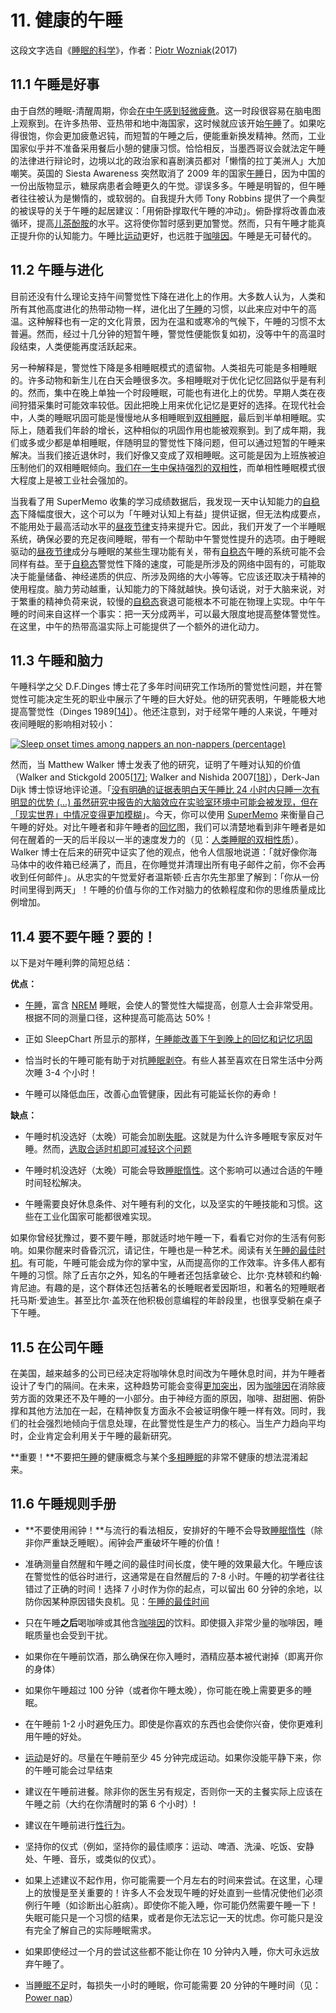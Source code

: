 # 11. 健康的午睡

这段文字选自《[睡眠的科学](https://supermemo.guru/wiki/Science_of_sleep)》，作者：[Piotr Wozniak](https://supermemo.guru/wiki/Piotr_Wozniak)(2017)

## 11.1 午睡是好事

由于自然的睡眠-清醒周期，你会[在中午感到轻微疲惫](https://supermemo.guru/wiki/Biphasic_life)。这一时段很容易在脑电图上观察到。在许多热带、亚热带和地中海国家，这时候就应该开始[午睡](https://supermemo.guru/wiki/Good_sleep,_good_learning,_good_life:_Glossary#siesta)了。如果吃得很饱，你会更加疲惫迟钝，而短暂的午睡之后，便能重新换发精神。然而，工业国家似乎并不准备采用餐后小憩的健康习惯。恰恰相反，当墨西哥议会就法定午睡的法律进行辩论时，边境以北的政治家和喜剧演员都对「懒惰的拉丁美洲人」大加嘲笑。英国的 Siesta Awareness 突然取消了 2009 年的国家[午睡](https://supermemo.guru/wiki/Good_sleep,_good_learning,_good_life:_Glossary#siesta)日，因为中国的一份出版物显示，糖尿病患者会睡更久的午觉。谬误多多。午睡是明智的，但午睡者往往被认为是懒惰的，或软弱的。自我提升大师 Tony Robbins 提供了一个典型的被误导的关于午睡的起居建议：「用俯卧撑取代午睡的冲动」。俯卧撑将改善血液循环，提高[儿茶酚胺](http://en.wikipedia.org/wiki/Catecholamine)的水平。这将使你暂时感到更加警觉。然而，只有午睡才能真正提升你的认知能力。午睡比[运动](https://supermemo.guru/wiki/Factors_that_affect_sleep#Exercise)更好，也远胜于[咖啡因](https://supermemo.guru/wiki/Factors_that_affect_sleep#Caffeine)。午睡是无可替代的。

## 11.2 午睡与进化

目前还没有什么理论支持午间警觉性下降在进化上的作用。大多数人认为，人类和所有其他高度进化的热带动物一样，进化出了[午睡](https://supermemo.guru/wiki/Good_sleep,_good_learning,_good_life:_Glossary#siesta)的习惯，以此来应对中午的高温。这种解释也有一定的文化背景，因为在温和或寒冷的气候下，午睡的习惯不太普遍。然而，经过十几分钟的短暂午睡，警觉性便能恢复如初，没等中午的高温时段结束，人类便能再度活跃起来。

另一种解释是，警觉性下降是多相睡眠模式的遗留物。人类祖先可能是多相睡眠的。许多动物和新生儿在白天会睡很多次。多相睡眠对于优化记忆回路似乎是有利的。然而，集中在晚上单独一个时段睡眠，可能也有进化上的优势。早期人类在夜间狩猎采集时可能效率较低。因此把晚上用来优化记忆是更好的选择。在现代社会中，人类的睡眠巩固可能是慢慢地从多相睡眠到[双相睡眠](https://supermemo.guru/wiki/Good_sleep,_good_learning,_good_life:_Glossary#biphasic_sleep)，最后到半单相睡眠。实际上，随着我们年龄的增长，这种相似的巩固作用也能被观察到。到了成年期，我们或多或少都是单相睡眠，伴随明显的警觉性下降问题，但可以通过短暂的午睡来解决。当我们接近退休时，我们好像又变成了双相睡眠。这可能是因为上班族被迫压制他们的双相睡眠倾向。[我们在一生中保持强烈的双相性](https://supermemo.guru/wiki/Biphasic_life#Biphasic_nature_of_human_sleep)，而单相性睡眠模式很大程度上是被工业社会强加的。

当我看了用 SuperMemo 收集的学习成绩数据后，我发现一天中认知能力的[自稳态](https://supermemo.guru/wiki/Good_sleep,_good_learning,_good_life:_Glossary#homeostatic_sleep_component)下降幅度很大，这个可以为「午睡对认知上有益」提供证据，但无法构成要点，不能用处于最高活动水平的[昼夜节律](https://supermemo.guru/wiki/Good_sleep,_good_learning,_good_life:_Glossary#circadian_sleep_component)支持来提升它。因此，我们开发了一个半睡眠系统，确保必要的充足夜间睡眠，带有一个帮助中午警觉性提升的选项。由于睡眠驱动的[昼夜节律](https://supermemo.guru/wiki/Good_sleep,_good_learning,_good_life:_Glossary#circadian_sleep_component)成分与睡眠的某些生理功能有关，带有[自稳态](https://supermemo.guru/wiki/Good_sleep,_good_learning,_good_life:_Glossary#homeostatic_sleep_component)午睡的系统可能不会同样有益。至于[自稳态](https://supermemo.guru/wiki/Good_sleep,_good_learning,_good_life:_Glossary#homeostatic_sleep_component)警觉性下降的速度，可能是所涉及的网络中固有的，可能取决于能量储备、神经递质的供应、所涉及网络的大小等等。它应该还取决于精神的使用程度。脑力劳动越重，认知能力的下降就越快。换句话说，对于大脑来说，对于繁重的精神负荷来说，较慢的[自稳态](https://supermemo.guru/wiki/Good_sleep,_good_learning,_good_life:_Glossary#homeostatic_sleep_component)衰退可能根本不可能在物理上实现。中午午睡的时间来自这样一个事实：把一天分成两半，可以最大限度地提高整体警觉性。在这里，中午的热带高温实际上可能提供了一个额外的进化动力。

## 11.3 午睡和脑力

午睡科学之父 D.F.Dinges 博士花了多年时间研究工作场所的警觉性问题，并在警觉性可能决定生死的职业中展示了午睡的巨大好处。他的研究表明，午睡能极大地提高警觉性（Dinges 1989[[14\]](https://supermemo.guru/wiki/Good_sleep,_good_learning,_good_life#cite_note-dinges-1989-14)）。他还注意到，对于经常午睡的人来说，午睡对夜间睡眠的影响相对较小：

[![Sleep onset times among nappers an non-nappers (percentage)](https://supermemo.guru/images/0/06/Napping.gif)](https://supermemo.guru/wiki/File:Napping.gif)

然而，当 Matthew Walker 博士发表了他的研究，证明了午睡对认知的价值（Walker and Stickgold 2005[[17\]](https://supermemo.guru/wiki/Good_sleep,_good_learning,_good_life#cite_note-17); Walker and Nishida 2007[[18\]](https://supermemo.guru/wiki/Good_sleep,_good_learning,_good_life#cite_note-18)），Derk-Jan Dijk 博士惊讶地评论道。「[没有明确的证据表明白天午睡比 24 小时内只睡一次有明显的优势 (...) 虽然研究中报告的大脑效应在实验室环境中可能会被发现，但在「现实世界」中情况变得更加模糊](http://news.bbc.co.uk/2/hi/health/8524549.stm)」。今天，你可以使用 [SuperMemo](https://supermemo.guru/wiki/Good_sleep,_good_learning,_good_life:_Glossary#SuperMemo) 来衡量自己午睡的好处。对比午睡者和非午睡者的[回忆](https://supermemo.guru/wiki/Good_sleep,_good_learning,_good_life:_Glossary#recall)图，我们可以清楚地看到非午睡者是如何在醒着的一天的后半段以一半的速度发力的（见：[人类睡眠的双相性质](https://supermemo.guru/wiki/Biphasic_life#Biphasic_nature_of_human_sleep)）。Walker 博士在后来的研究中证实了他的观点，他令人信服地说道：「就好像你海马体中的收件箱已经满了，而且，在你睡觉并清理出所有电子邮件之前，你不会再收到任何邮件」。从忠实的午觉爱好者温斯顿·丘吉尔先生那里了解到：「你从一份时间里得到两天」！午睡的价值与你的工作对脑力的依赖程度和你的思维质量成比例增加。

## 11.4 要不要午睡？要的！

以下是对午睡利弊的简短总结：

**优点：**

- [午睡](https://supermemo.guru/wiki/Good_sleep,_good_learning,_good_life:_Glossary#siesta)，富含 [NREM](https://supermemo.guru/wiki/Good_sleep,_good_learning,_good_life:_Glossary#NREM) 睡眠，会使人的警觉性大幅提高，创意人士会非常受用。根据不同的测量口径，这种提高可能高达 50%！

- 正如 SleepChart 所显示的那样，[午睡能改善下午到晚上的回忆和记忆巩固](https://supermemo.guru/wiki/Neural_optimization_in_sleep#Sleep_and_memory)

- 恰当时长的午睡可能有助于对抗[睡眠剥夺](https://supermemo.guru/wiki/Good_sleep,_good_learning,_good_life:_Glossary#sleep_deprivation)。有些人甚至喜欢在日常生活中分两次睡 3-4 个小时！

- 午睡可以降低血压，改善心血管健康，因此有可能延长你的寿命！

**缺点：**

- 午睡时机没选好（太晚）可能会加剧[失眠](https://supermemo.guru/wiki/Insomnia)。这就是为什么许多睡眠专家反对午睡。然而，[选取合适时机即可减轻这个问题](https://supermemo.guru/wiki/Best_time_for_napping#Best_nap_timing)

- 午睡时机没选好（太晚）可能会导致[睡眠惰性](https://supermemo.guru/wiki/Sleep_inertia)。这个影响可以通过合适的午睡时间轻松解决。

- 午睡需要良好休息条件、对午睡有利的文化，以及坚实的午睡技能和习惯。这些在工业化国家可能都很难实现。

如果你曾经犹豫过，要不要午睡，那就适时地午睡一下，看看它对你的生活有何影响。如果你醒来时昏昏沉沉，请记住，午睡也是一种艺术。阅读有关[午睡的最佳时机](https://supermemo.guru/wiki/Best_time_for_napping#Best_nap_timing)。有可能，午睡可能会成为你的掌中宝，从而提高你的工作效率。许多伟人都有午睡的习惯。除了丘吉尔之外，知名的午睡者还包括拿破仑、比尔·克林顿和约翰·肯尼迪。有趣的是，这个群体还包括著名的长睡眠者爱因斯坦，和著名的短睡眠者托马斯·爱迪生。甚至比尔·盖茨在他积极创意编程的年龄段里，也很享受躺在桌子下午睡。

## 11.5 在公司午睡

在美国，越来越多的公司已经决定将咖啡休息时间改为午睡休息时间，并为午睡者设计了专门的隔间。在未来，这种趋势可能会变得[更加突出](http://www.businessweek.com/magazine/content/10_36/b4193084949626.htm)，因为[咖啡因](https://supermemo.guru/wiki/Good_sleep,_good_learning,_good_life:_Glossary#caffeine)在消除疲劳方面的效果还不及午睡的一小部分。由于神经方面的原因，咖啡、甜甜圈、俯卧撑和其他方法加在一起，在精神恢复方面永不会被证明像午睡一样有效。同时，我们的社会强烈地倾向于信息处理，在此警觉性是生产力的核心。当生产力趋向平均时，企业肯定会利用关于午睡的最新研究。

**重要！**不要把[午睡](https://supermemo.guru/wiki/Good_sleep,_good_learning,_good_life:_Glossary#siesta)的健康概念与某个[多相睡眠](https://supermemo.guru/wiki/Science_of_polyphasic_sleep)的非常不健康的想法混淆起来。

## 11.6 午睡规则手册

- **不要使用闹钟！**与流行的看法相反，安排好的午睡不会导致[睡眠惰性](https://supermemo.guru/wiki/Sleep_inertia)（除非你严重缺乏睡眠）。闹钟会严重破坏午睡的价值！

- 准确测量自然醒和午睡之间的最佳时间长度，使午睡的效果最大化。午睡应该在警觉性的低谷时进行，这通常是在自然醒后的 7-8 小时。午睡的初学者往往错过了正确的时间！选择 7 小时作为你的起点，可以留出 60 分钟的余地，以防你因某种原因错失良机。见：[午睡的最佳时间](https://supermemo.guru/wiki/Best_time_for_napping)

- 只在午睡**之后**喝咖啡或其他含[咖啡因](https://supermemo.guru/wiki/Good_sleep,_good_learning,_good_life:_Glossary#caffeine)的饮料。即使摄入非常少量的咖啡因，睡眠质量也会受到干扰。

- 如果你在午睡前饮酒，那么确保在你入睡时，酒精应基本被代谢掉（即离开你的身体）

- 如果你午睡超过 100 分钟（或者你午睡太晚），你可能在晚上需要更多的睡眠。

- 在午睡前 1-2 小时避免压力。即使是你喜欢的东西也会使你兴奋，使你更难利用午睡的好处。

- [运动](https://supermemo.guru/wiki/Factors_that_affect_sleep#Exercise)是好的。尽量在午睡前至少 45 分钟完成运动。如果你没能平静下来，你的午睡可能会过早结束

- 建议在午睡前进餐。除非你的医生另有规定，否则你一天的主餐实际上应该在午睡之前（大约在你清醒时的第 6 个小时）!

- 建议在午睡前进行[性行为](https://supermemo.guru/wiki/Factors_that_affect_sleep#Sex)。

- 坚持你的仪式（例如，坚持你的最佳顺序：运动、啤酒、洗澡、吃饭、安静处、午睡、音乐，或类似的仪式）。

- 如果上述建议不起作用，你可能需要一个月左右的时间来尝试。在这里，心理上的放慢是至关重要的！许多人不会发现午睡的好处直到一些情况使他们必须例行午睡（如诊断出心脏病）。即使你不能入睡，你可能仍然需要午睡一下！失眠可能只是一个习惯的结果，或者是你无法忘记一天的忧虑。你可能只是没有完全了解自己的实际睡眠需求。

- 如果即使经过一个月的尝试这些都不能让你在 10 分钟内入睡，你大可永远放弃午睡了。

- 当[睡眠不足](https://supermemo.guru/wiki/Sleep_deprivation)时，每损失一小时的睡眠，你可能需要 20 分钟的午睡时间（见：[Power nap](https://supermemo.guru/wiki/Power_nap)）